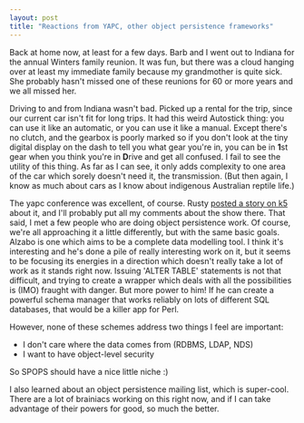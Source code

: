 ```yaml
---
layout: post
title: "Reactions from YAPC, other object persistence frameworks"
---
```




Back at home now, at least for a few days. Barb and I went out to Indiana for the annual Winters family reunion. It was fun, but there was a cloud hanging over at least my immediate family because my grandmother is quite sick. She probably hasn't missed one of these reunions for 60 or more years and we all missed her.

<p>Driving to and from Indiana wasn't bad. Picked up a rental for the trip, since our current car isn't fit for long trips. It had this weird Autostick thing: you can use it like an automatic, or you can use it like a manual. Except there's no clutch, and the gearbox is poorly marked so if you don't look at the tiny digital display on the dash to tell you what gear you're in, you can be in <b>1</b>st gear when you think you're in <b>D</b>rive and get all confused. I fail to see the utility of this thing. As far as I can see, it only adds complexity to one area of the car which sorely doesn't need it, the transmission. (But then again, I know as much about cars as I know about indigenous Australian reptile life.)</p>

<p>The yapc conference was excellent, of course. Rusty <a href="http://www.kuro5hin.org/?op=displaystory&sid=2000/6/25/17247/1308">posted a story on k5</a> about it, and I'll probably put all my comments about the show there. That said, I met a few people who are doing object persistence work. Of course, we're all approaching it a little differently, but with the same basic goals. Alzabo is one which aims to be a complete data modelling tool. I think it's interesting and he's done a pile of really interesting work on it, but it seems to be focusing its energies in a direction which doesn't really take a lot of work as it stands right now. Issuing 'ALTER TABLE' statements is not that difficult, and trying to create a wrapper which deals with all the possibilities is (IMO) fraught with danger. But more power to him! If he can create a powerful schema manager that works reliably on lots of different SQL databases, that would be a killer app for Perl.</p>

<p>However, none of these schemes address two things I feel are important:</p>
<ul>
<li>I don't care where the data comes from (RDBMS, LDAP, NDS)</li>
<li>I want to have object-level security </li>
</ul>

<p>So SPOPS should have a nice little niche :)</p>

<p>I also learned about an object persistence mailing list, which is super-cool. There are a lot of brainiacs working on this right now, and if I can take advantage of their powers for good, so much the better. 



